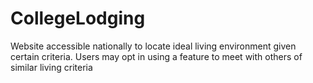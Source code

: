 # CollegeLodging
Website accessible nationally to locate ideal living environment given certain criteria. Users may opt in using a feature to meet with others of similar living criteria

